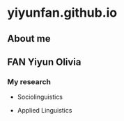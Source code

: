 # yiyunfan.github.io

## About me
## FAN Yiyun Olivia

### My research
* Sociolinguistics

* Applied Linguistics
